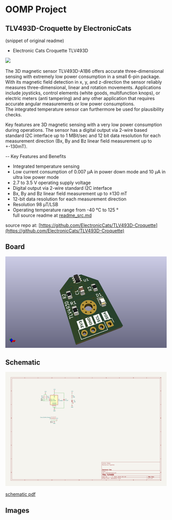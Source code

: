 # OOMP Project  
## TLV493D-Croquette  by ElectronicCats  
  
(snippet of original readme)  
  
- Electronic Cats Croquette TLV493D  
  
<a href="https://electroniccats.com/store/tlv493d-croquette/">  
  <img src="https://electroniccats.com/wp-content/uploads/badge_store.png" height="104" />  
</a>  
  
The 3D magnetic sensor TLV493D-A1B6 offers accurate three-dimensional sensing with extremely low power consumption in a small 6-pin package. With its magnetic field detection in x, y, and z-direction the sensor reliably measures three-dimensional, linear and rotation movements. Applications include joysticks, control elements (white goods, multifunction knops), or electric meters (anti tampering) and any other application that requires accurate angular measurements or low power consumptions.  
The integrated temperature sensor can furthermore be used for plausibility checks.  
  
Key features are 3D magnetic sensing with a very low power consumption during operations. The sensor has a digital output via 2-wire based standard I2C interface up to 1 MBit/sec and 12 bit data resolution for each measurement direction (Bx, By and Bz linear field measurement up to +-130mT).  
  
-- Key Features and Benefits  
* Integrated temperature sensing  
* Low current consumption of 0.007 µA in power down mode and 10 µA in ultra low power mode  
* 2.7 to 3.5 V operating supply voltage  
* Digital output via 2-wire standard I2C interface  
* Bx, By and Bz linear field measurement up to ±130 mT  
* 12-bit data resolution for each measurement direction  
* Resolution 98 µT/LSB  
* Operating temperature range from -40 °C to 125 °  
  full source readme at [readme_src.md](readme_src.md)  
  
source repo at: [https://github.com/ElectronicCats/TLV493D-Croquette](https://github.com/ElectronicCats/TLV493D-Croquette)  
## Board  
  
[![working_3d.png](working_3d_600.png)](working_3d.png)  
## Schematic  
  
[![working_schematic.png](working_schematic_600.png)](working_schematic.png)  
  
[schematic pdf](working_schematic.pdf)  
## Images  
